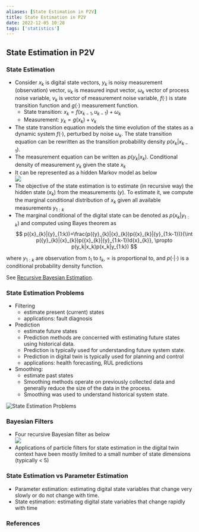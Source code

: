 ```yaml
---
aliases: [State Estimation in P2V]
title: State Estimation in P2V
date: 2022-12-05 10:28
tags: ['statistics']
---
```


## State Estimation in P2V

### State Estimation

- Consider $x_k$ is digital state vectors, $y_k$ is noisy measurement (observation) vector, $u_k$ is measured input vector, $\omega_k$ vector of process noise variable, $v_k$ is vector of measurement noise variable, $f(\cdot)$ is state transition function and $g(\cdot)$ measurement function.  
  - State transition: $x_k=f(x_{k-1},u_{k-1})+\omega_k$
  - Measurement: $y_k= g(x_k)+v_k$
- The state transition equation models the time evolution of the states as a dynamic system $f(\cdot)$, perturbed by noise $\omega_k$. The state transition equation can be rewritten as the transition probability density $p(x_k|x_{k-1})$.
- The measurement equation can be written as $p(y_k|x_k)$. Conditional density of measurement $y_k$ given the state $x_k$
- It can be represented as a hidden Markov model as below  
![](https://i.vgy.me/ouNe2B.png)
- The objective of the state estimation is to estimate (in recursive way) the hidden state ($x_k$) from the measurements ($y$). To estimate it, we compute the marginal conditional distribution of $x_k$ given all available measurements $y_{1:k}$
- The marginal conditional of the digital state can be denoted as $p(x_k|y_{1:k})$ and computed using Bayes theorem as
$$
p({x}_{k}|{y}_{1:k})=\frac{p({y}_{k}|{x}_{k})p({x}_{k}|{y}_{1:k-1})}{\int p({y}_{k}|{x}_{k})p({x}_{k}|{y}_{1:k-1})d{x}_{k}}, \propto p(y_k|x_k)p(x_k|y_{1:k})
$$

where $y_{1:k}$ are observation from $t_1$ to $t_k$, $\propto$ is proportional to, and $p(\cdot|\cdot)$ is a conditional probability density function.

See [Recursive Bayesian Estimation](bayesian-estimation.md).

### State Estimation Problems

- Filtering
  - estimate present (current) states
  - applications: fault diagnosis
- Prediction
  - estimate future states
  - Prediction methods are concerned with estimating future states using historical data.
  - Prediction is typically used for understanding future system state.
  - Prediction in digital twin is typically used for planning and control
  - applications: health forecasting, RUL predictions
- Smoothing:
  - estimate past states
  - Smoothing methods operate on previously collected data and generally reduce the size of the data in the process.
  - Smoothing was used to understand historical system state.

![State Estimation Problems](https://i.vgy.me/r2nwfw.png)

### Bayesian Filters

- Four recursive Bayesian filter as below  
![](https://i.vgy.me/nlSXeE.png)
- Applications of particle filters for state estimation in the digital twin context have been mostly limited to a small number of state dimensions (typically < 5)

### State Estimation vs Parameter Estimation

- Parameter estimation: estimating digital state variables that change very slowly or do not change with time.
- State estimation: estimating digital state variables that change rapidly with time

### References
